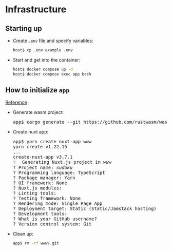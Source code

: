 # Infrastructure

## Starting up
- Create `.env` file and specify variables:
  ```bash
  host$ cp .env.example .env
  ```
- Start and get into the container:
  ```bash
  host$ docker compose up -d
  host$ docker compose exec app bash
  ```

## How to initialize `app`
[Reference]()
- Generate wasm project:
  <pre>
  app$ cargo generate --git https://github.com/rustwasm/wasm-pack-template --name <i>wasm</i>
  </pre>
- Create nuxt app:
  <pre>
  app$ yarn create nuxt-app www
  yarn create v1.22.15
  ...
  create-nuxt-app v3.7.1
  ✨  Generating Nuxt.js project in <i>www</i>
  ? Project name: <i>sudoku</i>
  ? Programming language: TypeScript
  ? Package manager: Yarn
  ? UI framework: None
  ? Nuxt.js modules:
  ? Linting tools:
  ? Testing framework: None
  ? Rendering mode: Single Page App
  ? Deployment target: Static (Static/Jamstack hosting)
  ? Development tools:
  ? What is your GitHub username?
  ? Version control system: Git
  </pre>
- Clean up:
  ```bash
  app$ rm -rf www/.git
  ```
